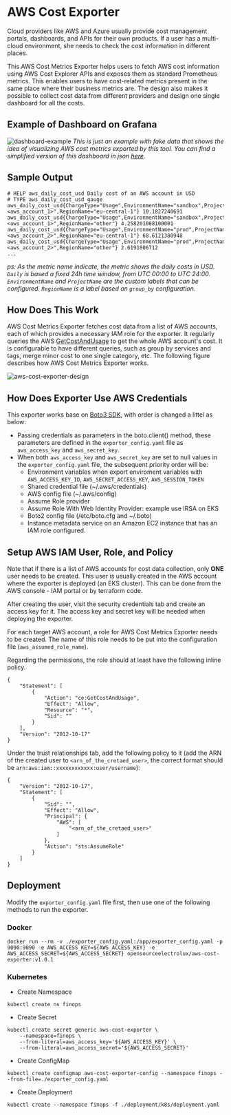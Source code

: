 # AWS Cost Exporter

Cloud providers like AWS and Azure usually provide cost management portals, dashboards, and APIs for their own products. If a user has a multi-cloud environment, she needs to check the cost information in different places.

This AWS Cost Metrics Exporter helps users to fetch AWS cost information using AWS Cost Explorer APIs and exposes them as standard Prometheus metrics. This enables users to have cost-related metrics present in the same place where their business metrics are. The design also makes it possible to collect cost data from different providers and design one single dashboard for all the costs.

## Example of Dashboard on Grafana

![dashboard-example](doc/images/aws-cost-overview-dashboard-example.png)
_This is just an example with fake data that shows the idea of visualizing AWS cost metrics exported by this tool. You can find a simplified version of this dashboard in json [here](doc/aws-cost-overview-dashboard-example.json)._

## Sample Output

```
# HELP aws_daily_cost_usd Daily cost of an AWS account in USD
# TYPE aws_daily_cost_usd gauge
aws_daily_cost_usd{ChargeType="Usage",EnvironmentName="sandbox",ProjectName="myproject",Publisher="<aws_account_1>",RegionName="eu-central-1"} 10.1827240691
aws_daily_cost_usd{ChargeType="Usage",EnvironmentName="sandbox",ProjectName="myproject",Publisher="<aws_account_1>",RegionName="other"} 4.258201088100001
aws_daily_cost_usd{ChargeType="Usage",EnvironmentName="prod",ProjectName="myproject",Publisher="<aws_account_2>",RegionName="eu-central-1"} 68.6121380948
aws_daily_cost_usd{ChargeType="Usage",EnvironmentName="prod",ProjectName="myproject",Publisher="<aws_account_2>",RegionName="other"} 2.6191806712
...
```

_ps: As the metric name indicate, the metric shows the daily costs in USD. `Daily` is based a fixed 24h time window, from UTC 00:00 to UTC 24:00. `EnvironmentName` and `ProjectName` are the custom labels that can be configured. `RegionName` is a label based on `group_by` configuration._

## How Does This Work

AWS Cost Metrics Exporter fetches cost data from a list of AWS accounts, each of which provides a necessary IAM role for the exporter. It regularly queries the AWS [GetCostAndUsage](https://docs.aws.amazon.com/aws-cost-management/latest/APIReference/API_GetCostAndUsage.html) to get the whole AWS account's cost. It is configurable to have different queries, such as group by services and tags, merge minor cost to one single category, etc. The following figure describes how AWS Cost Metrics Exporter works.

![aws-cost-exporter-design](doc/images/aws-cost-exporter-design.png)

## How Does Exporter Use AWS Credentials
This exporter works base on [Boto3 SDK](https://boto3.amazonaws.com/v1/documentation/api/latest/guide/credentials.html#configuring-credentials), with order is changed a littel as below:
- Passing credentials as parameters in the boto.client() method, these parameters are defined in the `exporter_config.yaml` file as `aws_access_key` and `aws_secret_key`.
- When both `aws_access_key` and `aws_secret_key` are set to null values in the `exporter_config.yaml` file, the subsequent priority order will be:
   - Environment variables when export enviroment variables with `AWS_ACCESS_KEY_ID`, `AWS_SECRET_ACCESS_KEY`, `AWS_SESSION_TOKEN`
   - Shared credential file (~/.aws/credentials)
   - AWS config file (~/.aws/config)
   - Assume Role provider
   - Assume Role With Web Identity Provider: example use IRSA on EKS
   - Boto2 config file (/etc/boto.cfg and ~/.boto)
   - Instance metadata service on an Amazon EC2 instance that has an IAM role configured.

## Setup AWS IAM User, Role, and Policy

Note that if there is a list of AWS accounts for cost data collection, only **ONE** user needs to be created. This user is usually created in the AWS account where the exporter is deployed (an EKS cluster). This can be done from the AWS console - IAM portal or by terraform code.

After creating the user, visit the security credentials tab and create an access key for it. The access key and secret key will be needed when deploying the exporter.

For each target AWS account, a role for AWS Cost Metrics Exporter needs to be created. The name of this role needs to be put into the configuration file (`aws_assumed_role_name`).

Regarding the permissions, the role should at least have the following inline policy.

```
{
    "Statement": [
        {
            "Action": "ce:GetCostAndUsage",
            "Effect": "Allow",
            "Resource": "*",
            "Sid": ""
        }
    ],
    "Version": "2012-10-17"
}
```

Under the trust relationships tab, add the following policy to it (add the ARN of the created user to `<arn_of_the_cretaed_user>`, the correct format should be `arn:aws:iam::xxxxxxxxxxxx:user/username`):

```
{
    "Version": "2012-10-17",
    "Statement": [
        {
            "Sid": "",
            "Effect": "Allow",
            "Principal": {
                "AWS": [
                    "<arn_of_the_cretaed_user>"
                ]
            },
            "Action": "sts:AssumeRole"
        }
    ]
}
```

## Deployment

Modify the `exporter_config.yaml` file first, then use one of the following methods to run the exporter.

### Docker

```
docker run --rm -v ./exporter_config.yaml:/app/exporter_config.yaml -p 9090:9090 -e AWS_ACCESS_KEY=${AWS_ACCESS_KEY} -e AWS_ACCESS_SECRET=${AWS_ACCESS_SECRET} opensourceelectrolux/aws-cost-exporter:v1.0.1
```

### Kubernetes

- Create Namespace

```
kubectl create ns finops
```

- Create Secret

```
kubectl create secret generic aws-cost-exporter \
    --namespace=finops \
    --from-literal=aws_access_key='${AWS_ACCESS_KEY}' \
    --from-literal=aws_access_secret='${AWS_ACCESS_SECRET}'
```

- Create ConfigMap

```
kubectl create configmap aws-cost-exporter-config --namespace finops --from-file=./exporter_config.yaml
```

- Create Deployment

```
kubectl create --namespace finops -f ./deployment/k8s/deployment.yaml
```
